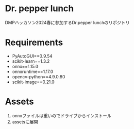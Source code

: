 # Dr. pepper lunch
DMPハッカソン2024春に参加するDr.pepper lunchのリポジトリ



# Requirements
- PyAutoGUI==0.9.54
- scikit-learn==1.3.2
- onnx==1.15.0
- onnxruntime==1.17.0
- opencv-python==4.9.0.80
- scikit-image==0.21.0

# Assets
1. onnxファイルは重いのでドライブからインストール
2. assetsに展開
